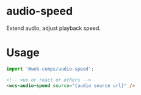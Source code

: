 # audio-speed

Extend audio, adjust playback speed.

# Usage

```js
import '@web-comps/audio-speed';
```

```html
<!-- vue or react or others -->
<wcs-audio-speed source="{audio source url}" />
```